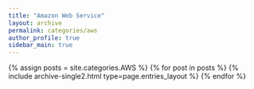 ```yaml
---
title: "Amazon Web Service"
layout: archive
permalink: categories/aws
author_profile: true
sidebar_main: true
---
```


{% assign posts = site.categories.AWS %}
{% for post in posts %} {% include archive-single2.html type=page.entries_layout %} {% endfor %}
